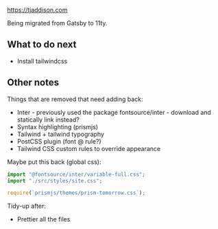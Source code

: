 https://tjaddison.com

Being migrated from Gatsby to 11ty.

## What to do next

- Install tailwindcss

## Other notes

Things that are removed that need adding back:

- Inter - previously used the package fontsource/inter - download and statically link instead?
- Syntax highlighting (prismjs)
- Tailwind + tailwind typography
- PostCSS plugin (font @ rule?)
- Tailwind CSS custom rules to override appearance

Maybe put this back (global css):

```javascript
import "@fontsource/inter/variable-full.css";
import "./src/styles/site.css";

require(`prismjs/themes/prism-tomorrow.css`);
```

Tidy-up after:

- Prettier all the files
